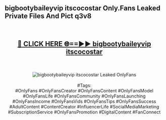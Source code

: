 <h2>bigbootybaileyvip itscocostar Only.Fans Leaked Private Files And Pict q3v8</h2>
<br>
<div align="center">
<h2><a href="https://mediafiles.top/bigbootybaileyvip_itscocostar" rel="nofollow">🔴 CLICK HERE 🌐==►► bigbootybaileyvip itscocostar</a></h2>
<br>
<br>
<a href="https://mediafiles.top/bigbootybaileyvip_itscocostar" rel="nofollow" data-target="animated-image.originalLink"><img src="https://i.ibb.co.com/WyWwxjT/player-gif2.gif" alt="bigbootybaileyvip itscocostar Leaked OnlyFans" style="max-width: 100%; display: inline-block;" data-target="animated-image.originalImage"></a>
<br><br>
#Tags:
<br>
#OnlyFans #OnlyFansCreator #OnlyFansContent #OnlyFansModel #OnlyFansLife #OnlyFansCommunity #OnlyFansLaunching #OnlyFansIncome #OnlyFansVids #OnlyFansTips #OnlyFansSuccess #AdultContent #ContentCreator #InfluencerLife #SocialMediaMarketing #SubscriptionService #OnlyFansPromotion #DigitalContent #FanConnect
</div>
<br>